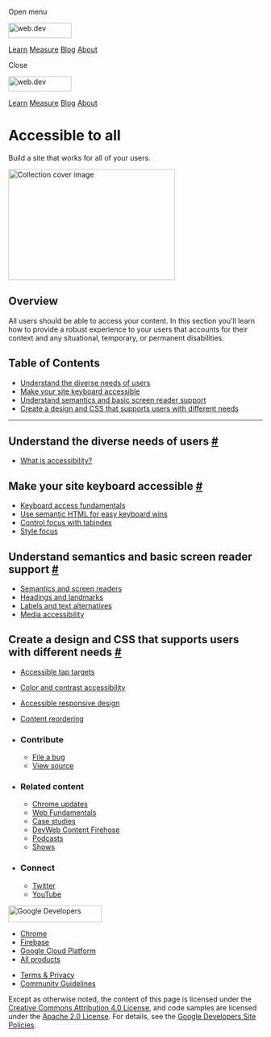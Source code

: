 <span class="w-tooltip w-tooltip--left">Open menu</span>

<a href="/" class="gc-analytics-event header-default__logo-link"><img src="/images/lockup.svg" alt="web.dev" class="header-default__logo" width="125" height="30" /></a>

<a href="/learn/" class="gc-analytics-event header-default__link">Learn</a> <a href="/measure/" class="gc-analytics-event header-default__link">Measure</a> <a href="/blog/" class="gc-analytics-event header-default__link">Blog</a> <a href="/about/" class="gc-analytics-event header-default__link">About</a>

<span class="w-tooltip">Close</span>

<a href="/" class="gc-analytics-event"><img src="/images/lockup.svg" alt="web.dev" class="drawer-default__logo" width="125" height="30" /></a>

<a href="/learn/" class="gc-analytics-event drawer-default__link">Learn</a> <a href="/measure/" class="gc-analytics-event drawer-default__link">Measure</a> <a href="/blog/" class="gc-analytics-event drawer-default__link">Blog</a> <a href="/about/" class="gc-analytics-event drawer-default__link">About</a>

Accessible to all
=================

Build a site that works for all of your users.

<img src="https://web-dev.imgix.net/image/jxu1OdD7LKOGIDU7jURMpSH2lyK2/kIvqNJ7Z62umTO31nYhk.svg" alt="Collection cover image" class="w-masthead-path__image" width="330" height="220" />

Overview
--------

All users should be able to access your content. In this section you'll learn how to provide a robust experience to your users that accounts for their context and any situational, temporary, or permanent disabilities.

Table of Contents
-----------------

-   <a href="#understand-the-diverse-needs-of-users" class="w-path-link">Understand the diverse needs of users</a>
-   <a href="#make-your-site-keyboard-accessible" class="w-path-link">Make your site keyboard accessible</a>
-   <a href="#understand-semantics-and-basic-screen-reader-support" class="w-path-link">Understand semantics and basic screen reader support</a>
-   <a href="#create-a-design-and-css-that-supports-users-with-different-needs" class="w-path-link">Create a design and CSS that supports users with different needs</a>

------------------------------------------------------------------------

Understand the diverse needs of users <a href="#understand-the-diverse-needs-of-users" class="w-headline-link">#</a>
--------------------------------------------------------------------------------------------------------------------

-   <a href="/what-is-accessibility/" class="w-path-link">What is accessibility?</a>

Make your site keyboard accessible <a href="#make-your-site-keyboard-accessible" class="w-headline-link">#</a>
--------------------------------------------------------------------------------------------------------------

-   <a href="/keyboard-access/" class="w-path-link">Keyboard access fundamentals</a>
-   <a href="/use-semantic-html/" class="w-path-link">Use semantic HTML for easy keyboard wins</a>
-   <a href="/control-focus-with-tabindex/" class="w-path-link">Control focus with tabindex</a>
-   <a href="/style-focus/" class="w-path-link">Style focus</a>

Understand semantics and basic screen reader support <a href="#understand-semantics-and-basic-screen-reader-support" class="w-headline-link">#</a>
--------------------------------------------------------------------------------------------------------------------------------------------------

-   <a href="/semantics-and-screen-readers/" class="w-path-link">Semantics and screen readers</a>
-   <a href="/headings-and-landmarks/" class="w-path-link">Headings and landmarks</a>
-   <a href="/labels-and-text-alternatives/" class="w-path-link">Labels and text alternatives</a>
-   <a href="/media-accessibility/" class="w-path-link">Media accessibility</a>

Create a design and CSS that supports users with different needs <a href="#create-a-design-and-css-that-supports-users-with-different-needs" class="w-headline-link">#</a>
--------------------------------------------------------------------------------------------------------------------------------------------------------------------------

-   <a href="/accessible-tap-targets/" class="w-path-link">Accessible tap targets</a>
-   <a href="/color-and-contrast-accessibility/" class="w-path-link">Color and contrast accessibility</a>
-   <a href="/accessible-responsive-design/" class="w-path-link">Accessible responsive design</a>
-   <a href="/content-reordering/" class="w-path-link">Content reordering</a>

-   ### Contribute

    -   <a href="https://github.com/GoogleChrome/web.dev/issues/new?assignees=&amp;labels=bug&amp;template=bug_report.md&amp;title=" class="w-footer__linkbox-link">File a bug</a>
    -   <a href="https://github.com/googlechrome/web.dev" class="w-footer__linkbox-link">View source</a>

-   ### Related content

    -   <a href="https://blog.chromium.org/" class="w-footer__linkbox-link">Chrome updates</a>
    -   <a href="https://developers.google.com/web/" class="w-footer__linkbox-link">Web Fundamentals</a>
    -   <a href="https://developers.google.com/web/showcase/" class="w-footer__linkbox-link">Case studies</a>
    -   <a href="https://devwebfeed.appspot.com/" class="w-footer__linkbox-link">DevWeb Content Firehose</a>
    -   <a href="/podcasts/" class="w-footer__linkbox-link">Podcasts</a>
    -   <a href="/shows/" class="w-footer__linkbox-link">Shows</a>

-   ### Connect

    -   <a href="https://www.twitter.com/ChromiumDev" class="w-footer__linkbox-link">Twitter</a>
    -   <a href="https://www.youtube.com/user/ChromeDevelopers" class="w-footer__linkbox-link">YouTube</a>

<a href="https://developers.google.com/" class="w-footer__utility-logo-link"><img src="/images/lockup-color.png" alt="Google Developers" class="w-footer__utility-logo" width="185" height="33" /></a>

-   <a href="https://developer.chrome.com/" class="w-footer__utility-link">Chrome</a>
-   <a href="https://firebase.google.com/" class="w-footer__utility-link">Firebase</a>
-   <a href="https://cloud.google.com/" class="w-footer__utility-link">Google Cloud Platform</a>
-   <a href="https://developers.google.com/products" class="w-footer__utility-link">All products</a>

<!-- -->

-   <a href="https://policies.google.com/" class="w-footer__utility-link">Terms &amp; Privacy</a>
-   <a href="/community-guidelines/" class="w-footer__utility-link">Community Guidelines</a>

Except as otherwise noted, the content of this page is licensed under the [Creative Commons Attribution 4.0 License](https://creativecommons.org/licenses/by/4.0/), and code samples are licensed under the [Apache 2.0 License](https://www.apache.org/licenses/LICENSE-2.0). For details, see the [Google Developers Site Policies](https://developers.google.com/terms/site-policies).
